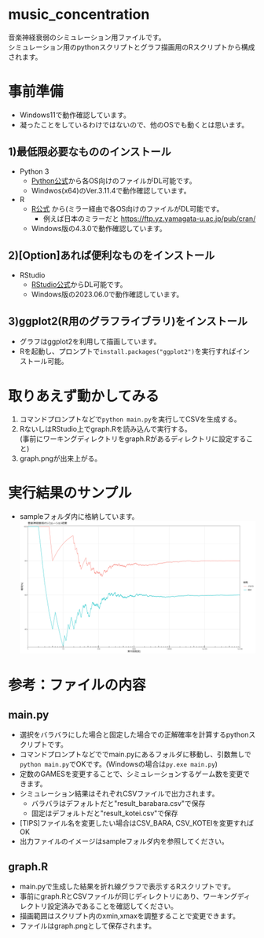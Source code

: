 # music_concentration
音楽神経衰弱のシミュレーション用ファイルです。<br>
シミュレーション用のpythonスクリプトとグラフ描画用のRスクリプトから構成されます。

# 事前準備
* Windows11で動作確認しています。
* 凝ったことをしているわけではないので、他のOSでも動くとは思います。

## 1)最低限必要なもののインストール
* Python 3
  * [Python公式](https://www.python.org/downloads/)から各OS向けのファイルがDL可能です。
  * Windwos(x64)のVer.3.11.4で動作確認しています。
* R
  * [R公式](https://cran.r-project.org/mirrors.html) から(ミラー経由で各OS向けのファイルがDL可能です。
    * 例えば日本のミラーだと https://ftp.yz.yamagata-u.ac.jp/pub/cran/
  * Windows版の4.3.0で動作確認しています。

## 2)[Option]あれば便利なものをインストール
* RStudio
  * [RStudio公式](https://posit.co/download/rstudio-desktop/)からDL可能です。
  * Windows版の2023.06.0で動作確認しています。

## 3)ggplot2(R用のグラフライブラリ)をインストール
* グラフはggplot2を利用して描画しています。
* Rを起動し、プロンプトで`install.packages("ggplot2")`を実行すればインストール可能。

# 取りあえず動かしてみる
1. コマンドプロンプトなどで`python main.py`を実行してCSVを生成する。
2. RないしはRStudio上でgraph.Rを読み込んで実行する。<br>
   (事前にワーキングディレクトリをgraph.Rがあるディレクトリに設定すること)
3. graph.pngが出来上がる。

# 実行結果のサンプル
* sampleフォルダ内に格納しています。
![グラフのイメージ](/sample/graph.png)

# 参考：ファイルの内容
## main.py
* 選択をバラバラにした場合と固定した場合での正解確率を計算するpythonスクリプトです。
* コマンドプロンプトなどででmain.pyにあるフォルダに移動し、引数無しで`python main.py`でOKです。(Windowsの場合は`py.exe main.py`)
* 定数のGAMESを変更することで、シミュレーションするゲーム数を変更できます。
* シミュレーション結果はそれぞれCSVファイルで出力されます。
  * バラバラはデフォルトだと"result_barabara.csv"で保存
  * 固定はデフォルトだと"result_kotei.csv"で保存
* [TIPS]ファイル名を変更したい場合はCSV_BARA, CSV_KOTEIを変更すればOK
* 出力ファイルのイメージはsampleフォルダ内を参照してください。

## graph.R
* main.pyで生成した結果を折れ線グラフで表示するRスクリプトです。
* 事前にgraph.RとCSVファイルが同じディレクトリにあり、ワーキングディレクトリ設定済みであることを確認してください。
* 描画範囲はスクリプト内のxmin,xmaxを調整することで変更できます。
* ファイルはgraph.pngとして保存されます。
